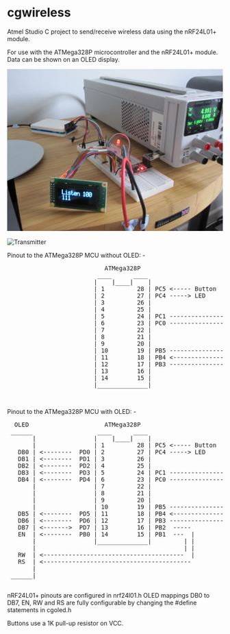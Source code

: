 # cgwireless

Atmel Studio C project to send/receive wireless data using the nRF24L01+ module.

For use with the ATMega328P microcontroller and the nRF24L01+ module.
Data can be shown on an OLED display.  

![Receiver](receiver.JPG)

![Transmitter](transmitter2.png)

Pinout to the ATMega328P MCU without OLED: -

<pre>
                           ATMega328P                          nRF24L01+
                         ____      ____
                        |    |____|    |
                        | 1         28 | PC5 <----- Button 
                        | 2         27 | PC4 -----> LED
                        | 3         26 | 
                        | 4         25 | 
                        | 5         24 | PC1 ----------------> CSN
                        | 6         23 | PC0 ----------------> CE
                        | 7         22 |
                        | 8         21 |
                        | 9         20 |
                        | 10        19 | PB5 ----------------> SCK
                        | 11        18 | PB4 <---------------- MISO
                        | 12        17 | PB3 ----------------> MOSI
                        | 13        16 | 
                        | 14        15 | 
                        |______________| 
        
 </pre>


Pinout to the ATMega328P MCU with OLED: -

<pre>
  OLED                     ATMega328P                          nRF24L01+
 ______                  ____      ____
       |                |    |____|    |
       |                | 1         28 | PC5 <----- Button 
   DB0 | <--------  PD0 | 2         27 | PC4 -----> LED
   DB1 | <--------  PD1 | 3         26 | 
   DB2 | <--------  PD2 | 4         25 | 
   DB3 | <--------  PD3 | 5         24 | PC1 ----------------> CSN
   DB4 | <--------  PD4 | 6         23 | PC0 ----------------> CE
       |                | 7         22 |
       |                | 8         21 |
       |                | 9         20 |
       |                | 10        19 | PB5 ----------------> SCK
   DB5 | <--------  PD5 | 11        18 | PB4 <---------------- MISO
   DB6 | <--------  PD6 | 12        17 | PB3 ----------------> MOSI
   DB7 | <------->  PD7 | 13        16 | PB2  -----
   EN  | <--------  PB0 | 14        15 | PB1  ---  |
       |                |______________|         | |
       |                                         | |
   RW  | <---------------------------------------  |
   RS  | <----------------------------------------- 
       |
 ______|
 </pre>
 
 nRF24L01+ pinouts are configured in nrf24l01.h
 OLED mappings DB0 to DB7, EN, RW and RS are fully configurable by changing the #define statements in cgoled.h
 
 Buttons use a 1K pull-up resistor on VCC.
 
